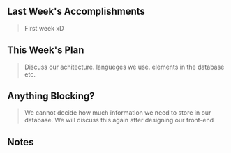## Last Week's Accomplishments

> First week xD

## This Week's Plan

> Discuss our achitecture. langueges we use. elements in the database etc.

## Anything Blocking?

> We cannot decide how much information we need to store in our database. We will discuss this again after designing our front-end

## Notes

> 
